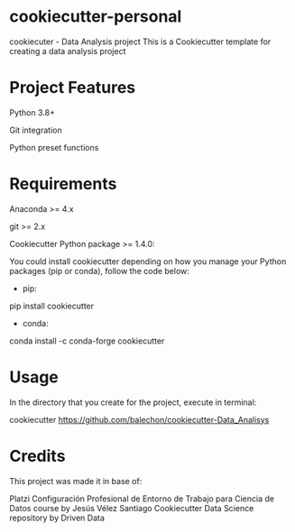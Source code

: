 # cookiecutter-personal
cookiecuter - Data Analysis project
This is a Cookiecutter template for creating a data analysis project

# Project Features
Python 3.8+

Git integration

Python preset functions

# Requirements
Anaconda >= 4.x

git >= 2.x

Cookiecutter Python package >= 1.4.0:

You could install cookiecutter depending on how you manage your Python packages (pip or conda), follow the code below:

- pip:
  
pip install cookiecutter

- conda:
  
conda install -c conda-forge cookiecutter

# Usage

In the directory that you create for the project, execute in terminal:

cookiecutter https://github.com/balechon/cookiecutter-Data_Analisys

# Credits
This project was made it in base of:

Platzi Configuración Profesional de Entorno de Trabajo para Ciencia de Datos course by Jesús Vélez Santiago
Cookiecutter Data Science repository by Driven Data
